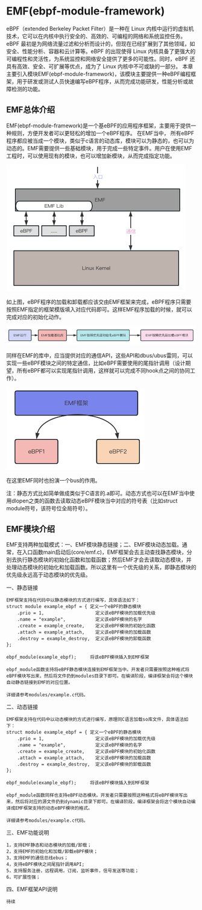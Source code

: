 # EMF(ebpf-module-framework)
eBPF（extended Berkeley Packet Filter）是一种在 Linux 内核中运行的虚拟机技术，它可以在内核中执行安全的、高效的、可编程的网络和系统监控任务。eBPF 最初是为网络流量过滤和分析而设计的，但现在已经扩展到了其他领域，如安全、性能分析、容器和云计算等。eBPF 的出现使得 Linux 内核具备了更强大的可编程性和灵活性，为系统监控和网络安全提供了更多的可能性。同时，eBPF 还具有高效、安全、可扩展等优点，成为了 Linux 内核中不可或缺的一部分。
本章主要引入模块EMF(ebpf-module-framework)，该模块主要提供一种eBPF编程框架，用于研发或测试人员快速编写eBPF程序，从而完成功能研发，性能分析或故障检测的功能。
## EMF总体介绍
EMF(ebpf-module-framework)是一个基eBPF的应用程序框架，主要用于提供一种规则，方便开发者可以更轻松的增加一个eBPF程序。
在EMF当中， 所有eBPF程序都应被当成一个模块，类似于c语言的动态库，模块可以为静态的，也可以为动态的。EMF需要提供一些基础模块，用于完成一些特定事件。用户在使用EMF工程时，可以使用现有的模块，也可以增加新模块，从而完成指定功能。

![img](images/frame.png)

如上图，eBPF程序的加载和卸载都应该交由EMF框架来完成，eBPF程序只需要按照EMF指定的框架模版填入对应代码即可。这样EMF程序加载的时候，就可以完成对应的初始化动作。

![img](images/flow.png) 

同样在EMF的库中，应当提供对应的通信API，这些API和dbus/ubus雷同，可以实现一些eBPF模块之间的特定通信，比如eBPF需要使用的尾指针调用（设计期望，所有eBPF都可以实现尾指针调用，这样就可以完成不同hook点之间的协同工作）。

![img](images/trans.png)

在这里EMF同时也扮演一个bus的作用。

注：静态方式比如简单做成类似于C语言的.a即可。动态方式也可以在EMF当中使用dlopen之类的函数去读取动态eBPF模块当中对应的符号表（比如struct module符号，该符号位全局符号）。

## EMF模块介绍
EMF支持两种加载模式：一、EMF模块静态链接；二、EMF模块动态加载。通常，在入口函数main启动后(core/emf.c)，EMF框架会去主动查找静态模块，分别去执行静态模块的初始化函数和加载函数；然后EMF才会去读取动态模块，并处理动态模块的初始化和加载函数。所以这里有一个优先级的关系，即静态模块的优先级永远高于动态模块的优先级。

一、静态链接
```
EMF框架支持在代码中以静态模块的方式进行编写，具体语法如下：
struct module example_ebpf = { 定义一个eBPF的静态模块
	.prio = 1,                   定义该eBPF模块的加载优先级
	.name = "example",           定义该eBPF模块的名字
	.create = example_create,    定义该eBPF模块的初始化函数
	.attach = example_attach,    定义该eBPF模块的加载函数
	.destroy = example_destroy,  定义该eBPF模块的卸载函数
};
 
ebpf_module(example_ebpf);     将该eBPF模块插入到EMF框架

ebpf_module函数支持将eBPF静态模块连接到EMF框架当中。开发者只需要按照这种格式将eBPF模块写出来，然后将文件扔到modules目录下即可。在编译阶段，编译框架会将这个模块自动静态链接到EMF的对应位置。

详细请参考modules/example.c代码。
```
二、动态链接
```
EMF框架支持在代码中以动态模块的方式进行编写，原理同C语言加载so库文件，具体语法如下：
struct module example_ebpf = { 定义一个eBPF的静态模块
	.prio = 1,                   定义该eBPF模块的加载优先级
	.name = "example",           定义该eBPF模块的名字
	.create = example_create,    定义该eBPF模块的初始化函数
	.attach = example_attach,    定义该eBPF模块的加载函数
	.destroy = example_destroy,  定义该eBPF模块的卸载函数
};
 
ebpf_module(example_ebpf);     将该eBPF模块插入到EMF框架

ebpf_module函数同样也支持eBPF动态模块。开发者只需要按照这种格式将eBPF模块写出来，然后将对应的源文件扔到dynamic目录下即可。在编译阶段，编译框架会将这个模块自动编译成EMF框架支持的动态eBPF模块的格式。

详细请参考modules/example.c代码。
```

三、EMF功能说明
```
1，支持EMF静态和动态模块的加载/卸载；
2，支持EMF的初始化和加载/卸载eBPF模块；
3，支持EMF的通信总线ebus；
4，支持eBPF模块之间尾指针调用API;
5，支持服务注册，远程调用，订阅，监听事件，信号发送等功能；
6，可扩展性强；
```

四、EMF框架API说明
```
待续
```
